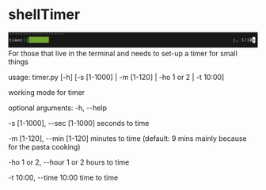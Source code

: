 # shellTimer
![Look in terminal](./imgs/pbar.png)
For those that live in the terminal and needs to set-up a timer for small things

usage: timer.py [-h] [-s [1-1000] | -m [1-120] | -ho 1 or 2 | -t 10:00]

working mode for timer

optional arguments:
  -h, --help

  -s [1-1000], --sec [1-1000] seconds to time

  -m [1-120], --min [1-120] minutes to time (default: 9 mins mainly because for the pasta cooking)

  -ho 1 or 2, --hour 1 or 2 hours to time

  -t 10:00, --time 10:00 time to time
